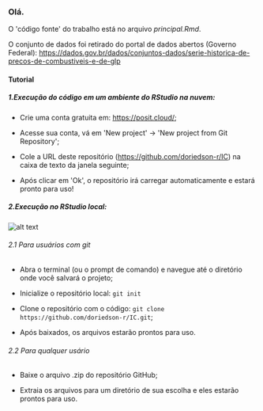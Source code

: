 ### Olá.

O  'código fonte' do trabalho está no arquivo _principal.Rmd_.

O conjunto de dados foi retirado do portal de dados abertos (Governo Federal):
https://dados.gov.br/dados/conjuntos-dados/serie-historica-de-precos-de-combustiveis-e-de-glp


#### Tutorial

##### 1.Execução do código em um ambiente do RStudio na nuvem:

- Crie uma conta gratuita em: https://posit.cloud/;

- Acesse sua conta, vá em 'New project' -> 'New project from Git Repository';

- Cole a URL deste repositório (https://github.com/doriedson-r/IC) na caixa de
texto da janela seguinte;

- Após clicar em 'Ok', o repositório irá carregar automaticamente e estará pronto
para uso!

##### 2.Execução no RStudio local:

![alt text](gif_git.gif "Como baixar o arquivo zip")

<!--- ![alt text](https://github.com/doriedson-r/IC/blob/main/gif_git.gif?raw=true) --->

###### 2.1 Para usuários com git

- Abra o terminal (ou o prompt de comando) e navegue até o diretório onde você salvará o projeto;

- Inicialize o repositório local: `git init`

- Clone o repositório com o código: `git clone https://github.com/doriedson-r/IC.git`;

- Após baixados, os arquivos estarão prontos para uso.

###### 2.2 Para qualquer usário

- Baixe o arquivo .zip do repositório GitHub;

- Extraia os arquivos para um diretório de sua escolha e eles estarão prontos para uso.


